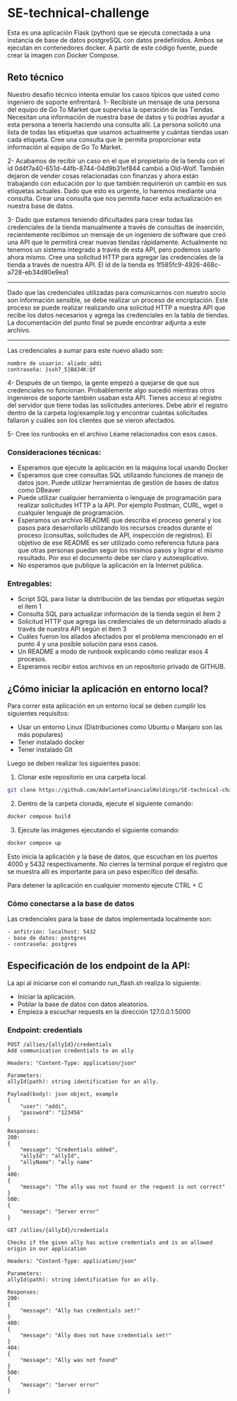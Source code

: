 # SE-technical-challenge
Esta es una aplicación Flask (python) que se ejecuta conectada a una instancia de base de datos postgreSQL con datos predefinidos. Ambos se ejecutan en contenedores docker.
A partir de este código fuente, puede crear la imagen con Docker Compose.
## Reto técnico
Nuestro desafío técnico intenta emular los casos típicos que usted como ingeniero de soporte enfrentará.
1- Recibiste un mensaje de una persona del equipo de Go To Market que supervisa la operación de las Tiendas. Necesitan una información de nuestra base de datos y tú podrías ayudar a esta persona a tenerla haciendo una consulta allí. La persona solicitó una lista de todas las etiquetas que usamos actualmente y cuántas tiendas usan cada etiqueta.
Cree una consulta que le permita proporcionar esta información al equipo de Go To Market.

2- Acabamos de recibir un caso en el que el propietario de la tienda con el id 0d4f7a40-651d-44fb-8744-04d9b31ef844 cambió a Old-Wolf. También dejaron de vender cosas relacionadas con finanzas y ahora están trabajando con educación por lo que también requirieron un cambio en sus etiquetas actuales. Dado que esto es urgente, lo haremos mediante una consulta.
Crear una consulta que nos permita hacer esta actualización en nuestra base de datos.

3- Dado que estamos teniendo dificultades para crear todas las credenciales de la tienda manualmente a través de consultas de inserción, recientemente recibimos un mensaje de un ingeniero de software que creó una API que le permitirá crear nuevas tiendas rápidamente. Actualmente no tenemos un sistema integrado a través de esta API, pero podemos usarlo ahora mismo.
Cree una solicitud HTTP para agregar las credenciales de la tienda a través de nuestra API. El id de la tienda es 1f585fc9-4926-468c-a728-eb34d80e9ea1

---
Dado que las credenciales utilizadas para comunicarnos con nuestro socio son información sensible, se debe realizar un proceso de encriptación. Este proceso se puede realizar realizando una solicitud HTTP a nuestra API que recibe los datos necesarios y agrega las credenciales en la tabla de tiendas. La documentación del punto final se puede encontrar adjunta a este archivo.

---

Las credenciales a sumar para este nuevo aliado son:
```
nombre de usuario: aliado_addi
contraseña: }sxh7_5}BdJ4K:Qf
```

4- Después de un tiempo, la gente empezó a quejarse de que sus credenciales no funcionan. Probablemente algo sucedió mientras otros ingenieros de soporte también usaban esta API. Tienes acceso al registro del servidor que tiene todas las solicitudes anteriores. Debe abrir el registro dentro de la carpeta log/example.log y encontrar cuántas solicitudes fallaron y cuáles son los clientes que se vieron afectados.

5- Cree los runbooks en el archivo Léame relacionados con esos casos.

### Consideraciones técnicas:
* Esperamos que ejecute la aplicación en la máquina local usando Docker
* Esperamos que cree consultas SQL utilizando funciones de manejo de datos json. Puede utilizar herramientas de gestión de bases de datos como DBeaver
* Puede utilizar cualquier herramienta o lenguaje de programación para realizar solicitudes HTTP a la API. Por ejemplo Postman, CURL, wget o cualquier lenguaje de programación.
* Esperamos un archivo README que describa el proceso general y los pasos para desarrollarlo utilizando los recursos creados durante el proceso (consultas, solicitudes de API, inspección de registros). El objetivo de ese README es ser utilizado como referencia futura para que otras personas puedan seguir los mismos pasos y lograr el mismo resultado. Por eso el documento debe ser claro y autoexplicativo.
* No esperamos que publique la aplicación en la Internet pública.

### Entregables:
- Script SQL para listar la distribución de las tiendas por etiquetas según el ítem 1
- Consulta SQL para actualizar información de la tienda según el ítem 2
- Solicitud HTTP que agrega las credenciales de un determinado aliado a través de nuestra API según el ítem 3
- Cuáles fueron los aliados afectados por el problema mencionado en el punto 4 y una posible solución para esos casos.
- Un README a modo de runbook explicando cómo realizar esos 4 procesos.
- Esperamos recibir estos archivos en un repositorio privado de GITHUB.

## ¿Cómo iniciar la aplicación en entorno local?
Para correr esta aplicación en un entorno local se deben cumplir los siguientes requisitos:

- Usar un entorno Linux (Distribuciones como Ubuntu o Manjaro son las más populares)
- Tener instalado docker
- Tener instalado Git

Luego se deben realizar los siguientes pasos:

1. Clonar este repositorio en una carpeta local.
```bash
git clone https://github.com/AdelanteFinancialHoldings/SE-technical-challenge.git
```
2. Dentro de la carpeta clonada, ejecute el siguiente comando:
```bash
docker compose build
```
3. Ejecute las imágenes ejecutando el siguiente comando:
```bash
docker compose up
```

Esto inicia la aplicación y la base de datos, que escuchan en los puertos 4000 y 5432 respectivamente. No cierres la terminal porque el registro que se muestra allí es importante para un paso específico del desafío.

Para detener la aplicación en cualquier momento ejecute CTRL + C
### Cómo conectarse a la base de datos
Las credenciales para la base de datos implementada localmente son:
```
- anfitrión: localhost: 5432
- base de datos: postgres
- contraseña: postgres
```

## Especificación de los endpoint de la API:
La api al iniciarse con el comando run_flash.sh realiza lo siguiente:
- Iniciar la aplicación.
- Poblar la base de datos con datos aleatorios.
- Empieza a escuchar requests en la dirección 127.0.0.1:5000
### Endpoint: credentials
```
POST /allies/{allyId}/credentials
Add communication credentials to an ally

Headers: "Content-Type: application/json"

Parameters:
allyId(path): string identification for an ally.

Payload(body): json object, example
{
	"user": "addi",
	"password": "123456"
}

Responses:
200: 
{
	"message": "Credentials added",
	"allyId": "allyId",
	"allyName": "ally name"
}
400:
{
	"message": "The ally was not found or the request is not correct"
}
500:
{
	"message": "Server error"
}
```

```
GET /allies/{allyId}/credentials

Checks if the given ally has active credentials and is an allowed origin in our application

Headers: "Content-Type: application/json"

Parameters:
allyId(path): string identification for an ally.

Responses:
200: 
{
	"message": "Ally has credentials set!"
}
400:
{
	"message": "Ally does not have credentials set!"
}
404:
{
	"message": "Ally was not found"
}
500:
{
	"message": "Server error"
}
```
